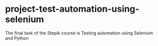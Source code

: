 # project-test-automation-using-selenium
The final task of the Stepik course is Testing automation using Selenium and Python
